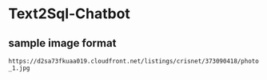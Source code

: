# Text2Sql-Chatbot
 
## sample image format
`https://d2sa73fkuaa019.cloudfront.net/listings/crisnet/373090418/photo_1.jpg`